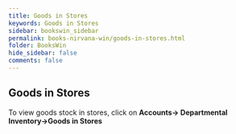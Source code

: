 ```yaml
---
title: Goods in Stores
keywords: Goods in Stores
sidebar: bookswin_sidebar
permalink: books-nirvana-win/goods-in-stores.html
folder: BooksWin
hide_sidebar: false
comments: false
---
```


## Goods in Stores

To view goods stock in stores, click on **Accounts-> Departmental Inventory->Goods in Stores**
